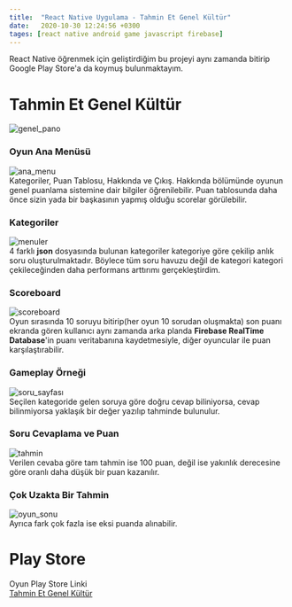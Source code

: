 ```yaml
---
title:  "React Native Uygulama - Tahmin Et Genel Kültür"
date:   2020-10-30 12:24:56 +0300
tages: [react native android game javascript firebase]
---
```


React Native öğrenmek için geliştirdiğim bu projeyi aynı zamanda bitirip Google Play Store'a da koymuş bulunmaktayım.

# Tahmin Et Genel Kültür
![genel_pano](https://lh3.googleusercontent.com/COv9BAl9igvlx7faCWWlerOGYNe_G9JK_0jyUQuq1rXIDM_vbjM6jWFcJx5Ia4B_7Gw)


### Oyun Ana Menüsü
![ana_menu](https://lh3.googleusercontent.com/yYCXuOwKlXvAtbhLq0DxYvoX2kkMHy5H14vBdQpEpDvpU6oroi5w4TjusQmAyVS-4A)
<br>Kategoriler, Puan Tablosu, Hakkında ve Çıkış. Hakkında bölümünde oyunun genel puanlama sistemine dair bilgiler öğrenilebilir. Puan tablosunda daha önce sizin yada bir başkasının yapmış olduğu scorelar görülebilir.

### Kategoriler
![menuler](https://lh3.googleusercontent.com/dMaHhuOf5tMc4N5s3zbfl_58HW8IpfJTTvMZr3565aUPg0qK17swJNIeK0CXh_aUPWY)
<br>
4 farklı **json** dosyasında bulunan kategoriler kategoriye göre çekilip anlık soru oluşturulmaktadır. Böylece tüm soru havuzu değil de kategori kategori çekileceğinden daha performans arttırımı gerçekleştirdim.

### Scoreboard
![scoreboard](https://lh3.googleusercontent.com/v75H3EN8cwYAJv0nlfUSv8LU7WT2wIKp1EaBEyJVXJZT1u7ev7pfiV0svQ8QL8SBJZ8)
<br>
Oyun sırasında 10 soruyu bitirip(her oyun 10 sorudan oluşmakta) son puanı ekranda gören kullanıcı aynı zamanda arka planda **Firebase RealTime Database**'in puanı veritabanına kaydetmesiyle, diğer oyuncular ile puan karşılaştırabilir.

### Gameplay Örneği
![soru_sayfası](https://lh3.googleusercontent.com/TvWilDRQytm2sA8QpVFCMIezjGEc6Nb4PMkVzdoyMIwZKUbo-UWlgou4ndxjdiq3U7E2)
<br>
Seçilen kategoride gelen soruya göre doğru cevap biliniyorsa, cevap bilinmiyorsa yaklaşık bir değer yazılıp tahminde bulunulur.

### Soru Cevaplama ve Puan
![tahmin](https://lh3.googleusercontent.com/pCaMxF6LzSBf_ixCcvXPHuXHcfA978t-1lMyDvRXpn-_F11OSr9kN-oRcASCHLSqfA)
<br>
Verilen cevaba göre tam tahmin ise 100 puan, değil ise yakınlık derecesine göre oranlı daha düşük bir puan kazanılır.

### Çok Uzakta Bir Tahmin
![oyun_sonu](https://lh3.googleusercontent.com/f97kCwYOkPTwUPBDtw4dJgREKPlRpEGHiETn2CMl8wnirokiAT5vODemru9m4kXBvA)
<br>
Ayrıca fark çok fazla ise eksi puanda alınabilir.

# Play Store
Oyun Play Store Linki <br> [Tahmin Et Genel Kültür](https://play.google.com/store/apps/details?id=com.tahminetgenelkultur)

